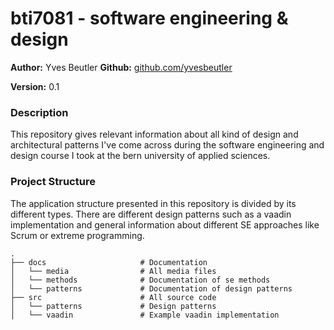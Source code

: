 # bti7081 - software engineering & design

**Author:** Yves Beutler
**Github:** [github.com/yvesbeutler](https://github.com/yvesbeutler)

**Version:** 0.1

### Description

This repository gives relevant information about all kind of design and architectural patterns I've come across
during the software engineering and design course I took at the bern university of applied sciences. 

### Project Structure

The application structure presented in this repository is divided by its different types. There are different
design patterns such as a vaadin implementation and general information about different SE approaches like Scrum or
extreme programming.

```
.
├── docs                     # Documentation
│   └── media                # All media files
│   └── methods              # Documentation of se methods
│   └── patterns             # Documentation of design patterns
├── src                      # All source code
│   └── patterns             # Design patterns
│   └── vaadin               # Example vaadin implementation
```
